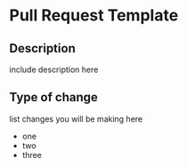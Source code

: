 # Pull Request Template

## Description

include description here

## Type of change

 list changes you will be making here
 
-  one 
-  two
-  three
